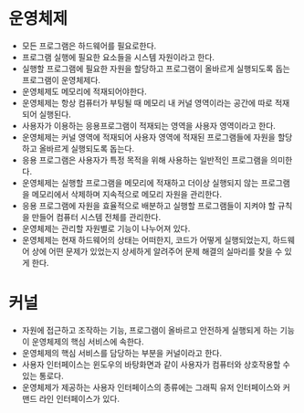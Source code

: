 # 운영체제

- 모든 프로그램은 하드웨어를 필요로한다.
- 프로그램 실행에 필요한 요소들을 시스템 자원이라고 한다.
- 실행할 프로그램에 필요한 자원을 할당하고 프로그램이 올바르게 실행되도록 돕는 프로그램이 운영체제다.
- 운영체제도 메모리에 적재되어야한다.
- 운영체제는 항상 컴퓨터가 부팅될 때 메모리 내 커널 영역이라는 공간에 따로 적재되어 실행된다.
- 사용자가 이용하는 응용프로그램이 적재되는 영역을 사용자 영역이라고 한다.
- 운영체제는 커널 영역에 적재되어 사용자 영역에 적재된 프로그램들에 자원을 할당하고 올바르게 실행되도록 돕는다.
- 응용 프로그램은 사용자가 특정 목적을 위해 사용하는 일반적인 프로그램을 의미한다.
- 운영체제는 실행할 프로그램을 메모리에 적재하고 더이상 실행되지 않는 프로그램을 메모리에서 삭제하며 지속적으로 메모리 자원을 관리한다.
- 응용 프로그램에 자원을 효율적으로 배분하고 실행할 프로그램들이 지켜야 할 규칙을 만들어 컴퓨터 시스템 전체를 관리한다.
- 운영체제는 관리할 자원별로 기능이 나누어져 있다.
- 운영체제는 현재 하드웨어의 상태는 어떠한지, 코드가 어떻게 실행되었는지, 하드웨어 상에 어떤 문제가 있었는지 상세하게 알려주어 문제 해결의 실마리를 찾을 수 있게 한다.

# 커널

- 자원에 접근하고 조작하는 기능, 프로그램이 올바르고 안전하게 실행되게 하는 기능이 운영체제의 핵심 서비스에 속한다.
- 운영체제의 핵심 서비스를 담당하는 부분을 커널이라고 한다.
- 사용자 인터페이스는 윈도우의 바탕화면과 같이 사용자가 컴퓨터와 상호작용할 수 있는 통로다.
- 운영체제가 제공하는 사용자 인터페이스의 종류에는 그래픽 유저 인터페이스와 커맨드 라인 인터페이스가 있다.

